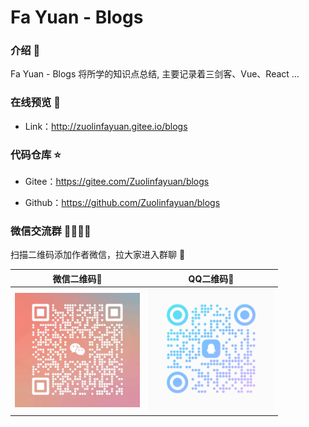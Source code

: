 # Fa Yuan - Blogs

### 介绍 📖

Fa Yuan - Blogs 将所学的知识点总结, 主要记录着三剑客、Vue、React ...

### 在线预览 👀

- Link：http://zuolinfayuan.gitee.io/blogs

### 代码仓库 ⭐

- Gitee：https://gitee.com/Zuolinfayuan/blogs

- Github：https://github.com/Zuolinfayuan/blogs

### 微信交流群 👨‍👨‍👦‍👦

扫描二维码添加作者微信，拉大家进入群聊 🤪

|                                        微信二维码🏡                                       |                                       QQ二维码🏡                                       |
| :--------------------------------------------------------------------------------: | :--------------------------------------------------------------------------------: |
| <img src="./images/weixin.jpg" alt="微信二维码" width="200" /> | <img src="./images/qq.png" alt="QQ二维码" width="200" /> |